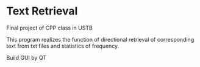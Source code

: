 # Text Retrieval
Final project of CPP class in USTB

This program realizes the function of directional retrieval of corresponding text from txt files and statistics of frequency.

Build GUI by QT
